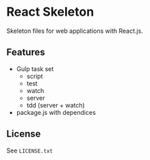 # React Skeleton

Skeleton files for web applications with React.js.

## Features
* Gulp task set
    * script
    * test
    * watch
    * server
    * tdd (server + watch)
* package.js with dependices

## License
See `LICENSE.txt`
